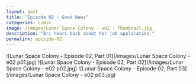 ```yaml
---
layout: post
title: "Episode 02 - Good News"
categories: comic
image: /images/Lunar Space Colony - e02 - Thumbnail.jpg
description: "Bri hears back about her job application."
permalink: episide-02
---
```


![Lunar Space Colony - Episode 02, Part 01](/images/Lunar Space Colony - e02 p01.jpg)
![Lunar Space Colony - Episode 02, Part 02](/images/Lunar Space Colony - e02 p02.jpg)
![Lunar Space Colony - Episode 02, Part 03](/images/Lunar Space Colony - e02 p03.jpg)
